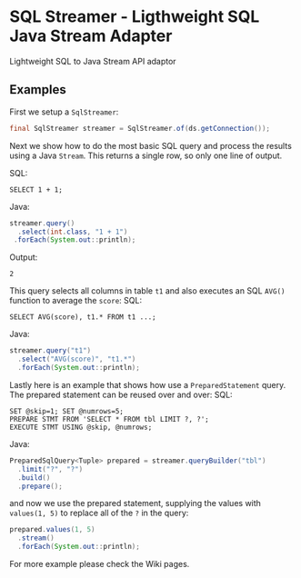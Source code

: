 # SQL Streamer - Ligthweight SQL Java Stream Adapter
Lightweight SQL to Java Stream API adaptor

## Examples
First we setup a `SqlStreamer`:
```java
final SqlStreamer streamer = SqlStreamer.of(ds.getConnection());
```
Next we show how to do the most basic SQL query and process the results using a Java `Stream`. This returns a single row, so only one line of output.

SQL:
```
SELECT 1 + 1;
```
Java:
```java
streamer.query()
  .select(int.class, "1 + 1")
 .forEach(System.out::println);
```
Output:
```
2
```

This query selects all columns in table `t1` and also executes an SQL `AVG()` function to average the `score`:
SQL:
```
SELECT AVG(score), t1.* FROM t1 ...;
```
Java:
```java
streamer.query("t1")
  .select("AVG(score)", "t1.*")
  .forEach(System.out::println);
```
Lastly here is an example that shows how use a `PreparedStatement` query. The prepared statement can be reused over and over:
SQL:
```
SET @skip=1; SET @numrows=5;
PREPARE STMT FROM 'SELECT * FROM tbl LIMIT ?, ?';
EXECUTE STMT USING @skip, @numrows;
```
Java:
```java
PreparedSqlQuery<Tuple> prepared = streamer.queryBuilder("tbl")
  .limit("?", "?")
  .build()
  .prepare();
```
and now we use the prepared statement, supplying the values with `values(1, 5)` to replace all of the `?` in the query:
```java
prepared.values(1, 5)
  .stream()
  .forEach(System.out::println);
```

For more example please check the Wiki pages.
